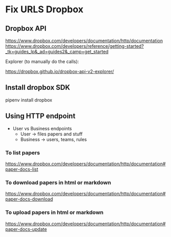 # Fix URLS Dropbox

## Dropbox API

<https://www.dropbox.com/developers/documentation/http/documentation>
<https://www.dropbox.com/developers/reference/getting-started?_tk=guides_lp&_ad=guides2&_camp=get_started>

Explorer (to manually do the calls):

<https://dropbox.github.io/dropbox-api-v2-explorer/>

## Install dropbox SDK

pipenv install dropbox

## Using HTTP endpoint

- User vs Business endpoints
  - User -> files papers and stuff
  - Business -> users, teams, rules

### To list papers

<https://www.dropbox.com/developers/documentation/http/documentation#paper-docs-list>

### To download papers in html or markdown

<https://www.dropbox.com/developers/documentation/http/documentation#paper-docs-download>

### To upload papers in html or markdown

<https://www.dropbox.com/developers/documentation/http/documentation#paper-docs-update>

